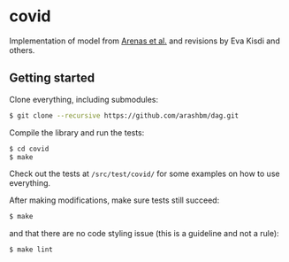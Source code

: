 # covid
Implementation of model from [Arenas et al.][arenas] and revisions by Eva Kisdi
and others.

[arenas]: https://doi.org/10.1101/2020.03.21.20040022

## Getting started

Clone everything, including submodules:

```bash
$ git clone --recursive https://github.com/arashbm/dag.git
```

Compile the library and run the tests:

```bash
$ cd covid
$ make
```

Check out the tests at `/src/test/covid/` for some examples on how to use
everything.

After making modifications, make sure tests still succeed:

```bash
$ make
```

and that there are no code styling issue (this is a guideline and not a rule):

```bash
$ make lint
```
